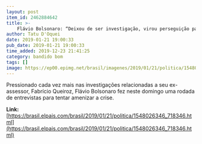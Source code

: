 ```yaml
---
layout: post
item_id: 2462884642
title: >-
    Flávio Bolsonaro: “Deixou de ser investigação, virou perseguição para atingir o Presidente”
author: Tatu D'Oquei
date: 2019-01-21 19:00:33
pub_date: 2019-01-21 19:00:33
time_added: 2019-12-23 21:41:25
category: bandido bom
tags: []
image: https://ep00.epimg.net/brasil/imagenes/2019/01/21/politica/1548026346_718346_1548035397_rrss_normal.jpg
---
```


Pressionado cada vez mais nas investigações relacionadas a seu ex-assessor, Fabrício Queiroz, Flávio Bolsonaro fez neste domingo uma rodada de entrevistas para tentar amenizar a crise.

**Link:** [https://brasil.elpais.com/brasil/2019/01/21/politica/1548026346_718346.html](https://brasil.elpais.com/brasil/2019/01/21/politica/1548026346_718346.html)


